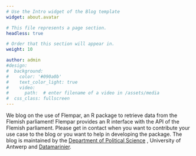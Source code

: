 ```yaml
---
# Use the Intro widget of the Blog template
widget: about.avatar

# This file represents a page section.
headless: true

# Order that this section will appear in.
weight: 10

author: admin
#design:
#  background:
#    color: '#090a0b'
#    text_color_light: true
#    video:
#      path:  # enter filename of a video in /assets/media
#  css_class: fullscreen
---
```


We blog on the use of Flempar, an R package to retrieve data from the Flemish parliament! Flempar provides an R interface with the API of the Flemish parliament. Please get in contact when you want to contribute your use case to the blog or you want to help in developing the package. The blog is maintained by the [Department of Political Science](https://www.uantwerpen.be/en/about-uantwerp/faculties/faculty-of-social-sciences/organisation/departments/political-science/) , University of Antwerp and [Datamarinier](https://datamarinier.be/).

